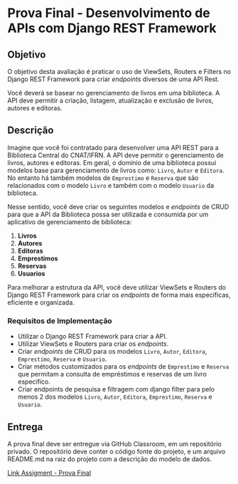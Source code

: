 # Prova Final - Desenvolvimento de APIs com Django REST Framework

## Objetivo

O objetivo desta avaliação é praticar o uso de ViewSets, Routers e Filters no Django REST Framework para criar *endpoints* diversos de uma API Rest.

Você deverá se  basear no gerenciamento de livros em uma biblioteca. A API deve permitir a criação, listagem, atualização e exclusão de livros, autores e editoras.

## Descrição

Imagine que você foi contratado para desenvolver uma API REST para a Biblioteca Central do CNAT/IFRN. A API deve permitir o gerenciamento de livros, autores e editoras. Em geral, o domínio de uma biblioteca possui modelos base para gerenciamento de livros como: `Livro`, `Autor` e `Editora`. No entanto há também modelos de `Emprestimo` e `Reserva` que são relacionados com o modelo `Livro` e também com o modelo `Usuario` da biblioteca.

Nesse sentido, você deve criar os seguintes modelos e *endpoints* de CRUD para que a API da Biblioteca possa ser utilizada e consumida por um aplicativo de gerenciamento de biblioteca:

1. **Livros**
2. **Autores**
3. **Editoras**
4. **Emprestimos**
5. **Reservas**
6. **Usuarios**

Para melhorar a estrutura da API, você deve utilizar ViewSets e Routers do Django REST Framework para criar os *endpoints* de forma mais específicas, eficiente e organizada.

### Requisitos de Implementação
- Utilizar o Django REST Framework para criar a API.
- Utilizar ViewSets e Routers para criar os *endpoints*.
- Criar *endpoints* de CRUD para os modelos `Livro`, `Autor`, `Editora`, `Emprestimo`, `Reserva` e `Usuario`.
- Criar métodos customizados para os *endpoints* de `Emprestimo` e `Reserva` que permitam a consulta de empréstimos e reservas de um livro específico.
- Criar endpoints de pesquisa e filtragem com django filter para pelo menos 2 dos modelos `Livro`, `Autor`, `Editora`, `Emprestimo`, `Reserva` e `Usuario`.

## Entrega

A prova final deve ser entregue via GitHub Classroom, em um repositório privado. O repositório deve conter o código fonte do projeto, e um arquivo README.md na raiz do projeto com a descrição do modelo de dados.

[Link Assigment - Prova Final](https://classroom.github.com/a/yRDq53wP)
